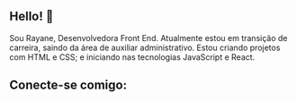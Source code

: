 ## Hello! 👋

Sou Rayane, Desenvolvedora Front End.
Atualmente estou em transição de carreira, saindo da área de auxiliar administrativo. Estou criando projetos com HTML e CSS; e iniciando nas tecnologias JavaScript e React.

## Conecte-se comigo:
<p>
  <a href="http://linkedin.com/in/rayane-oliveira-42996523b>
    <img align="left" alt="LinkedIn" width=22px" src="https://img.shields.io/badge/LinkedIn-0077B5?style=for-the-badge&logo=linkedin&logoColor=white" />
</p>





